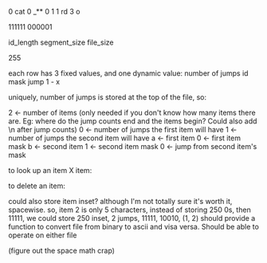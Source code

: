 0 cat
0 _**
0 1 
1 rd
3  o





111111
000001








id_length
segment_size
file_size




255



each row has 3 fixed values, and one dynamic value:
    number of jumps
    id
    mask
    jump 1 - x

uniquely, number of jumps is stored at the top of the file, so:

2 <- number of items (only needed if you don't know how many items there are. Eg: where do the jump counts end and the items begin? Could also add \n after jump counts)
0 <- number of jumps the first item will have
1 <- number of jumps the second item will have
a <- first item
0 <- first item mask
b <- second item
1 <- second item mask
0 <- jump from second item's mask


to look up an item X item:

to delete an item:


could also store item inset? although I'm not totally sure it's worth it, spacewise.
so, item 2 is only 5 characters, instead of storing 250 0s, then 11111, we could store 250 inset, 2 jumps, 11111, 10010, (1, 2)
should provide a function to convert file from binary to ascii and visa versa. Should be able to operate on either file

(figure out the space math crap)

